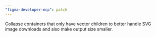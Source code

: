 ```yaml
---
"figma-developer-mcp": patch
---
```


Collapse containers that only have vector children to better handle SVG image downloads and also make output size smaller.
